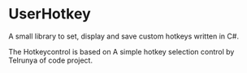 # UserHotkey
A small library to set, display and save custom hotkeys written in C#.

The Hotkeycontrol is based on A simple hotkey selection control by Telrunya of code project.
